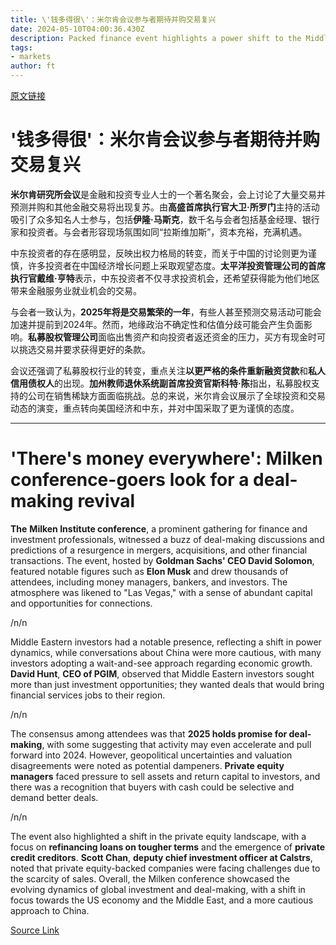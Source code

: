 ```yaml
---
title: \'钱多得很\'：米尔肯会议参与者期待并购交易复兴
date: 2024-05-10T04:00:36.430Z
description: Packed finance event highlights a power shift to the Middle East and warier views on China
tags: 
- markets
author: ft
---
```


[原文链接](https://ft.com/content/9c812a8d-72ee-4f53-ba5d-eaef5899348f)

# '**钱多得很**'：米尔肯会议参与者期待并购交易复兴

**米尔肯研究所会议**是金融和投资专业人士的一个著名聚会，会上讨论了大量交易并预测并购和其他金融交易将出现复苏。由**高盛首席执行官大卫·所罗门**主持的活动吸引了众多知名人士参与，包括**伊隆·马斯克**，数千名与会者包括基金经理、银行家和投资者。与会者形容现场氛围如同“拉斯维加斯”，资本充裕，充满机遇。 

中东投资者的存在感明显，反映出权力格局的转变，而关于中国的讨论则更为谨慎，许多投资者在中国经济增长问题上采取观望态度。**太平洋投资管理公司的首席执行官戴维·亨特**表示，中东投资者不仅寻求投资机会，还希望获得能为他们地区带来金融服务业就业机会的交易。 

与会者一致认为，**2025年将是交易繁荣的一年**，有些人甚至预测交易活动可能会加速并提前到2024年。然而，地缘政治不确定性和估值分歧可能会产生负面影响。**私募股权管理公司**面临出售资产和向投资者返还资金的压力，买方有现金时可以挑选交易并要求获得更好的条款。 

会议还强调了私募股权行业的转变，重点关注**以更严格的条件重新融资贷款**和**私人信用债权人**的出现。**加州教师退休系统副首席投资官斯科特·陈**指出，私募股权支持的公司在销售稀缺方面面临挑战。总的来说，米尔肯会议展示了全球投资和交易动态的演变，重点转向美国经济和中东，并对中国采取了更为谨慎的态度。

---

# 'There's money everywhere': Milken conference-goers look for a deal-making revival

**The** **Milken Institute conference**, a prominent gathering for finance and investment professionals, witnessed a buzz of deal-making discussions and predictions of a resurgence in mergers, acquisitions, and other financial transactions. The event, hosted by **Goldman Sachs' CEO David Solomon**, featured notable figures such as **Elon Musk** and drew thousands of attendees, including money managers, bankers, and investors. The atmosphere was likened to "Las Vegas," with a sense of abundant capital and opportunities for connections. 

/n/n

Middle Eastern investors had a notable presence, reflecting a shift in power dynamics, while conversations about China were more cautious, with many investors adopting a wait-and-see approach regarding economic growth. **David Hunt**, **CEO of PGIM**, observed that Middle Eastern investors sought more than just investment opportunities; they wanted deals that would bring financial services jobs to their region. 

/n/n

The consensus among attendees was that **2025 holds promise for deal-making**, with some suggesting that activity may even accelerate and pull forward into 2024. However, geopolitical uncertainties and valuation disagreements were noted as potential dampeners. **Private equity managers** faced pressure to sell assets and return capital to investors, and there was a recognition that buyers with cash could be selective and demand better deals. 

/n/n

The event also highlighted a shift in the private equity landscape, with a focus on **refinancing loans on tougher terms** and the emergence of **private credit creditors**. **Scott Chan**, **deputy chief investment officer at Calstrs**, noted that private equity-backed companies were facing challenges due to the scarcity of sales. Overall, the Milken conference showcased the evolving dynamics of global investment and deal-making, with a shift in focus towards the US economy and the Middle East, and a more cautious approach to China.

[Source Link](https://ft.com/content/9c812a8d-72ee-4f53-ba5d-eaef5899348f)

